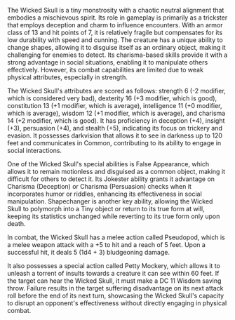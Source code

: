 The Wicked Skull is a tiny monstrosity with a chaotic neutral alignment that embodies a mischievous spirit. Its role in gameplay is primarily as a trickster that employs deception and charm to influence encounters. With an armor class of 13 and hit points of 7, it is relatively fragile but compensates for its low durability with speed and cunning. The creature has a unique ability to change shapes, allowing it to disguise itself as an ordinary object, making it challenging for enemies to detect. Its charisma-based skills provide it with a strong advantage in social situations, enabling it to manipulate others effectively. However, its combat capabilities are limited due to weak physical attributes, especially in strength.

The Wicked Skull's attributes are scored as follows: strength 6 (-2 modifier, which is considered very bad), dexterity 16 (+3 modifier, which is good), constitution 13 (+1 modifier, which is average), intelligence 11 (+0 modifier, which is average), wisdom 12 (+1 modifier, which is average), and charisma 14 (+2 modifier, which is good). It has proficiency in deception (+4), insight (+3), persuasion (+4), and stealth (+5), indicating its focus on trickery and evasion. It possesses darkvision that allows it to see in darkness up to 120 feet and communicates in Common, contributing to its ability to engage in social interactions.

One of the Wicked Skull's special abilities is False Appearance, which allows it to remain motionless and disguised as a common object, making it difficult for others to detect it. Its Jokester ability grants it advantage on Charisma (Deception) or Charisma (Persuasion) checks when it incorporates humor or riddles, enhancing its effectiveness in social manipulation. Shapechanger is another key ability, allowing the Wicked Skull to polymorph into a Tiny object or return to its true form at will, keeping its statistics unchanged while reverting to its true form only upon death.

In combat, the Wicked Skull has a melee action called Pseudopod, which is a melee weapon attack with a +5 to hit and a reach of 5 feet. Upon a successful hit, it deals 5 (1d4 + 3) bludgeoning damage. 

It also possesses a special action called Petty Mockery, which allows it to unleash a torrent of insults towards a creature it can see within 60 feet. If the target can hear the Wicked Skull, it must make a DC 11 Wisdom saving throw. Failure results in the target suffering disadvantage on its next attack roll before the end of its next turn, showcasing the Wicked Skull's capacity to disrupt an opponent's effectiveness without directly engaging in physical combat.